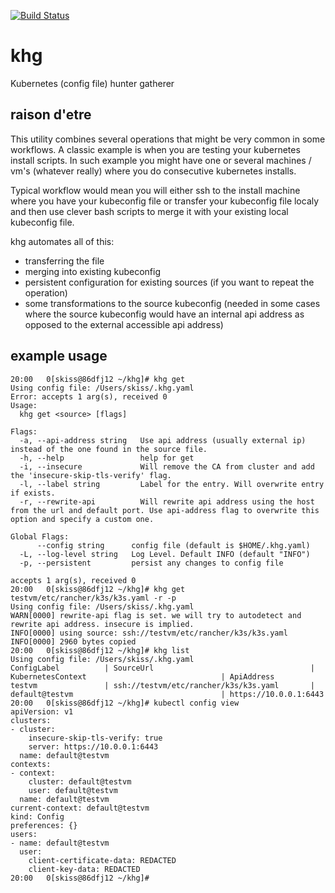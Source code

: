 [![Build Status](https://app.travis-ci.com/stefan-kiss/khg.svg?branch=master)](https://travis-ci.com/stefan-kiss/khg)

# khg
Kubernetes (config file) hunter gatherer

## raison d'etre
This utility combines several operations that might be very common in some workflows.
A classic example is when you are testing your kubernetes install scripts.
In such example you might have one or several machines / vm's (whatever really) where you do consecutive kubernetes installs. 

Typical workflow would mean you will either ssh to the install machine where you have your kubeconfig file or transfer your kubeconfig file localy and then use clever bash scripts to merge it with your existing local kubeconfig file.

khg automates all of this:

- transferring the file
- merging into existing kubeconfig
- persistent configuration for existing sources (if you want to repeat the operation)
- some transformations to the source kubeconfig (needed in some cases where the source kubeconfig would have an internal api address as opposed to the external accessible api address)

## example usage

```shell
20:00   0[skiss@86dfj12 ~/khg]# khg get
Using config file: /Users/skiss/.khg.yaml
Error: accepts 1 arg(s), received 0
Usage:
  khg get <source> [flags]

Flags:
  -a, --api-address string   Use api address (usually external ip) instead of the one found in the source file.
  -h, --help                 help for get
  -i, --insecure             Will remove the CA from cluster and add the 'insecure-skip-tls-verify' flag.
  -l, --label string         Label for the entry. Will overwrite entry if exists.
  -r, --rewrite-api          Will rewrite api address using the host from the url and default port. Use api-address flag to overwrite this option and specify a custom one.

Global Flags:
      --config string      config file (default is $HOME/.khg.yaml)
  -L, --log-level string   Log Level. Default INFO (default "INFO")
  -p, --persistent         persist any changes to config file

accepts 1 arg(s), received 0
20:00   0[skiss@86dfj12 ~/khg]# khg get testvm/etc/rancher/k3s/k3s.yaml -r -p
Using config file: /Users/skiss/.khg.yaml
WARN[0000] rewrite-api flag is set. we will try to autodetect and rewrite api address. insecure is implied.
INFO[0000] using source: ssh://testvm/etc/rancher/k3s/k3s.yaml
INFO[0000] 2960 bytes copied
20:00   0[skiss@86dfj12 ~/khg]# khg list
Using config file: /Users/skiss/.khg.yaml
ConfigLabel          | SourceUrl                                   | KubernetesContext                              | ApiAddress
testvm               | ssh://testvm/etc/rancher/k3s/k3s.yaml       | default@testvm                                 | https://10.0.0.1:6443
20:00   0[skiss@86dfj12 ~/khg]# kubectl config view
apiVersion: v1
clusters:
- cluster:
    insecure-skip-tls-verify: true
    server: https://10.0.0.1:6443
  name: default@testvm
contexts:
- context:
    cluster: default@testvm
    user: default@testvm
  name: default@testvm
current-context: default@testvm
kind: Config
preferences: {}
users:
- name: default@testvm
  user:
    client-certificate-data: REDACTED
    client-key-data: REDACTED
20:00   0[skiss@86dfj12 ~/khg]# 
```